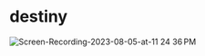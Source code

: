 # destiny

![Screen-Recording-2023-08-05-at-11 24 36 PM](https://github.com/AryaDarisova/destiny/assets/37332990/f265ba87-5580-4179-a790-012f555e0ccb)

